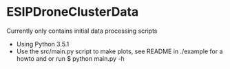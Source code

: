 # ESIPDroneClusterData
Currently only contains initial data processing scripts
 - Using Python 3.5.1
 - Use the src/main.py script to make plots, see README in ./example for a howto and or run $ python main.py -h

